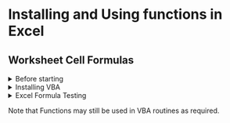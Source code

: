 # Installing and Using functions in Excel
## Worksheet Cell Formulas


<details><summary>Before starting</summary>
<p>

* Check that the Com Port settings match on both the PC and attached device.  
* Connect a terminal emulator or similar device to the PC's COM Port. 
* See [screenshot](MODE_COM1.jpg) in folder for Com Port settings check on host PC.

</p>
</details>   

<details><summary>Installing VBA</summary>
<p>

1.  Download SERIAL_PORT_EXTRA_SIMPLE_VBAn.bas 
2.  Open a new Excel document 
3.  Enter the VBA Environment (Alt-F11)
4.  From VBA Environment, view the Project Explorer (Control-R)
5.  From Project Explorer, right-hand click and select Import File.
6.  Import the file SERIAL_PORT_EXTRA_SIMPLE_VBAn.bas
7.  Check that a new module SERIAL_PORT_VBA_SIMPLE is created and visible in the Modules folder. 
8.  Check/Edit COM_PORT_NUMBER value at start of module SERIAL_PORT_VBA_SIMPLE  
9.  In function READ_COM_PORT, remove the comment mark before `Application.Volatile`    
10. Close and return to Excel (Alt-Q)  
11. IMPORTANT - save document as type **Macro-Enabled** with a file name of your choice.
  

</p>
</details>   

<details><summary>Excel Formula Testing</summary>
<p>

<details><summary>Start Com Port</summary>
<p>  
  
* In Cell **A3**, type the formula `=start_com_port()` and hit return
* Check that `TRUE` is now shown in cell **A3**
* `TRUE` confirms that the port has started.
  
</p>
</details>    
 
<details><summary>Send to Com Port</summary>
<p>    
  
* Enter some short text in Cell **B5** - e.g. **TEST123**
* In Cell **A5**, type the formula `=send_com_port(B5)` and hit return
* Check that `TRUE` is now shown in cell **A5**  
* Check that **TEST123** appears on your device
* Change the text in Cell **B5** - e.g. QWERTY and hit return
* Check that `TRUE` is still shown in cell **A5**  
* Check that **QWERTY** appears on your device
* This confirms that `send_com_port` is working.    
  
  </p>
</details>   
  
<details><summary>Read from Com Port</summary>
<p>    
  
* In Cell **B7**, type the formula `=read_com_port()` and hit return
* Enter some text on your device - e.g. **HELLO**
* Change any other cell or press F9 on your PC 
* Check that **HELLO** appears in Cell **B7**
* Change any other cell or press F9 on your PC for a second time
* Check that Cell **B7** returns to blank
* Enter some new text on your device - e.g. **AGAIN** 
* Change any other cell or press F9 on your PC for a third time
* Check that **AGAIN** appears in Cell **B7**  
* This confirms that `read_com_port` and `Application.Volatile` are working.  
  
</p>
</details>     

 <details><summary>Stop Com Port</summary>
<p>  
  
* In Cell **A9**, type the formula `=stop_com_port()` and hit return
* Check that `TRUE` is now shown in cell **A9**
* `TRUE` confirms that the port has stopped.
* Change any other cell or press F9 on your PC
* Check that **FALSE** appears in Cell **A5** (send_com_por has failed as expected)
* This confirms that `stop_com_port` is working. 
  
</p>
</details>     
  
</p>
</details>   

Note that Functions may still be used in VBA routines as required. 
